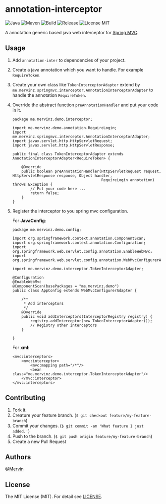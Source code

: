 # annotation-interceptor

![Java](https://img.shields.io/badge/java-1.8-orange.svg?style=flat)
![Maven](https://img.shields.io/badge/maven-3.3.9-orange.svg?style=flat)
![Build](https://img.shields.io/badge/build-passing-brightgreen.svg?style=flat)
![Release](https://img.shields.io/badge/release-none-blue.svg?style=flat)
![License MIT](https://img.shields.io/badge/license-MIT-lightgray.svg?style=flat&maxAge=2592000)

A annotation generic based java web interceptor for [Spring MVC](https://spring.io).

## Usage


1. Add `annotation-inter` to dependencies of your project. 
2. Create a java annotation which you want to handle. For example `RequireToken`.
3. Create your own class like `TokenInterceptorAdapter` extend by `me.mervinz.springmvc.interceptor.AnnotationInterceptorAdapter` to handle the annotation `RequireToken`.
4. Override the abstract function `preAnnotationHandler` and put your code in it.

    ```
    package me.mervinz.demo.interceptor;
    
    import me.mervinz.demo.annotation.RequireLogin;
    import me.mervinz.springmvc.interceptor.AnnotationInterceptorAdapter;
    import javax.servlet.http.HttpServletRequest;
    import javax.servlet.http.HttpServletResponse;
    
    public final class TokenInterceptorAdapter extends AnnotationInterceptorAdapter<RequireToken> {
    
        @Override
        public boolean preAnnotationHandler(HttpServletRequest request, HttpServletResponse response, Object handler,
                                            RequireLogin annotation) throws Exception {
            // Put your code here ...
            return false;
        }
    }
    ```
5. Register the interceptor to you spring mvc configuration.

    For **JavaConfig**:
    
    ```
    package me.mervinz.demo.config;
    
    import org.springframework.context.annotation.ComponentScan;
    import org.springframework.context.annotation.Configuration;
    import org.springframework.web.servlet.config.annotation.EnableWebMvc;
    import org.springframework.web.servlet.config.annotation.WebMvcConfigurerAdapter;
    
    import me.mervinz.demo.interceptor.TokenInterceptorAdapter;
    
    @Configuration
    @EnableWebMvc
    @ComponentScan(basePackages = "me.mervinz.demo")
    public class AppConfig extends WebMvcConfigurerAdapter {
    
        /**
         * Add interceptors
         */
        @Override
        public void addInterceptors(InterceptorRegistry registry) {
            registry.addInterceptor(new TokenInterceptorAdapter());
            // Registry other interceptors
        }
        
    }
    ```
    
    For **xml**:
    
    ```
    <mvc:interceptors>
        <mvc:interceptor>
            <mvc:mapping path="/*"/>
            <bean class="me.mervinz.demo.interceptor.TokenInterceptorAdapter"/>
        </mvc:interceptor>
    </mvc:interceptors>
    ```

## Contributing

1. Fork it.
2. Creature your feature branch. (`$ git checkout feature/my-feature-branch`)
3. Commit your changes. (`$ git commit -am 'What feature I just added.'`)
4. Push to the branch. (`$ git push origin feature/my-feature-branch`)
5. Create a new Pull Request

## Authors

[@Mervin](https://github.com/mofei2816) 

## License

The MIT License (MIT). For detail see [LICENSE](LICENSE).